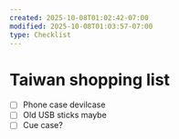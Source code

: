 ```yaml
---
created: 2025-10-08T01:02:42-07:00
modified: 2025-10-08T01:03:57-07:00
type: Checklist
---
```


# Taiwan shopping list

- [ ] Phone case devilcase
- [ ] Old USB sticks maybe
- [ ] Cue case? 

